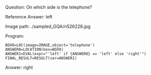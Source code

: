 Question: On which side is the telephone?

Reference Answer: left

Image path: ./sampled_GQA/n526228.jpg

Program:

```
BOX0=LOC(image=IMAGE,object='telephone')
ANSWER0=LOCATION(box=BOX0)
ANSWER1=EVAL(expr="'left' if {ANSWER0} == 'left' else 'right'")
FINAL_RESULT=RESULT(var=ANSWER1)
```
Answer: right

